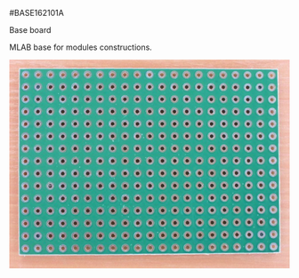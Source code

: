<!--- PrjInfo ---> <!--- Please remove this line after manually editing --->
<!--- 00a56be08b96043df9e37d6aff7b6990 --->
<!--- Created:20170112-18:22: ---> 
<!--- Author:Mlab: ---> 
<!--- AuthorEmail:mlab@mlab.cz: ---> 
<!--- Tags:imported: ---> 
<!--- Ust:http://www.ust.cz/shop/product_info.php?cPath=30&products_id=45: ---> 
<!--- Name:BASE162101A: --->
#BASE162101A 
<!--- LongName --->
﻿Base board
<!--- ELongName ---> 

<!--- Lead --->
MLAB base for modules constructions.
<!--- ELead ---> 

![LeadImg](BASE162101A_Small.jpg) 


​
​
<!--- Description --->
<!--- EDescription --->
<!--- Content --->
<!--- EContent --->
            